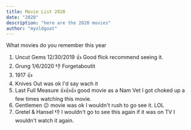 ```yaml
---
title: Movie List 2020
date: "2020"
description: "here are the 2020 movies"
author: "myoldgoat"
---
```

What movies do you remember this year
1. Uncut Gems 12/30/2019 👍  Good flick recommend seeing it.
1. Grung 1/6/2020 👎 Forgetaboutit
1. 1917 👍
1. Knives Out  was ok I'd say wach it
1. Last Full Measure 👍👍👍 good movie as a Nam Vet I got choked up a few times watching this movie.  
1. Gentlemen 😕 movie was ok I wouldn't rush to go see it. LOL
1. Gretel & Hansel 👎 I wouldn't go to see this again if it was on TV I wouldn't watch it again.  
